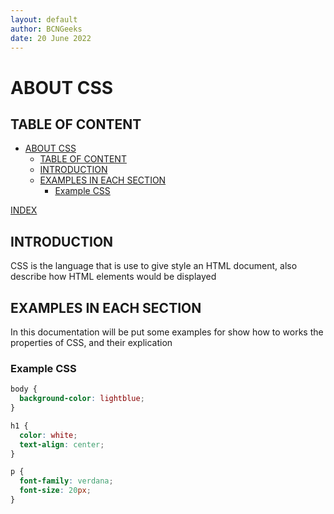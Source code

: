 ```yaml
---
layout: default
author: BCNGeeks
date: 20 June 2022
---
```


# ABOUT CSS

## TABLE OF CONTENT

- [ABOUT CSS](#about-css)
  - [TABLE OF CONTENT](#table-of-content)
  - [INTRODUCTION](#introduction)
  - [EXAMPLES IN EACH SECTION](#examples-in-each-section)
    - [Example CSS](#example-css)

[INDEX](./index.md)

## INTRODUCTION

CSS is the language that is use to give style an HTML document, also describe how HTML elements would be displayed

## EXAMPLES IN EACH SECTION

In this documentation will be put some examples for show how to works the properties of CSS, and their explication 

### Example CSS

```css
body {
  background-color: lightblue;
}

h1 {
  color: white;
  text-align: center;
}

p {
  font-family: verdana;
  font-size: 20px;
}
```
